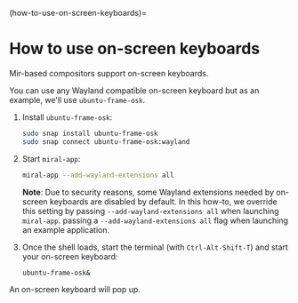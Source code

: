 (how-to-use-on-screen-keyboards)=

# How to use on-screen keyboards

Mir-based compositors support on-screen keyboards.

You can use any Wayland compatible on-screen keyboard but as an example, we'll
use `ubuntu-frame-osk`.

1. Install `ubuntu-frame-osk`:

   ```sh
   sudo snap install ubuntu-frame-osk
   sudo snap connect ubuntu-frame-osk:wayland
   ```

1. Start `miral-app`:

   ```sh
   miral-app --add-wayland-extensions all
   ```

   **Note**: Due to security reasons, some Wayland extensions needed by on-screen
   keyboards are disabled by default. In this how-to, we override this setting by
   passing `--add-wayland-extensions all` when launching `miral-app`. passing a
   `--add-wayland-extensions all` flag when launching an example application.

1. Once the shell loads, start the terminal (with `Ctrl-Alt-Shift-T`) and start
   your on-screen keyboard:

   ```sh
   ubuntu-frame-osk&
   ```

An on-screen keyboard will pop up.
